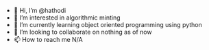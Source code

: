 - 👋 Hi, I’m @hathodi
- 👀 I’m interested in algorithmic minting
- 🌱 I’m currently learning object oriented programming using python
- 💞️ I’m looking to collaborate on nothing as of now
- 📫 How to reach me N/A


<!---
hathodi/hathodi is a ✨ special ✨ repository because its `README.md` (this file) appears on your GitHub profile.
You can click the Preview link to take a look at your changes.
--->
